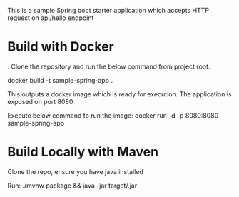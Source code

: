 This is a sample Spring boot starter application which accepts HTTP request on api/hello endpoint

<H1>Build with Docker</H1>:
Clone the repository and run the below command from project root:

docker build -t sample-spring-app .

This outputs a docker image which is ready for execution. The application is exposed on port 8080

Execute below command to run the image:
docker run -d -p 8080:8080 sample-spring-app


<H1> Build Locally with Maven </H1>
Clone the repo, ensure you have java installed

Run: ./mvnw package && java -jar target/<artifactname>.jar
